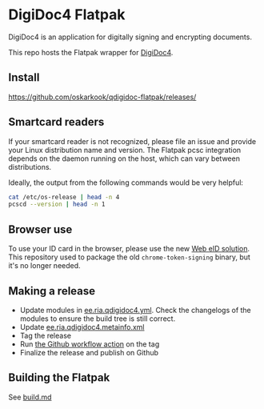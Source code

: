 # DigiDoc4 Flatpak

DigiDoc4 is an application for digitally signing and encrypting documents.

This repo hosts the Flatpak wrapper for [DigiDoc4](https://github.com/open-eid/DigiDoc4-Client/).

## Install

https://github.com/oskarkook/qdigidoc-flatpak/releases/

## Smartcard readers

If your smartcard reader is not recognized, please file an issue and provide your Linux distribution
name and version. The Flatpak pcsc integration depends on the daemon running on the host, which can
vary between distributions.

Ideally, the output from the following commands would be very helpful:
```sh
cat /etc/os-release | head -n 4
pcscd --version | head -n 1
```

## Browser use

To use your ID card in the browser, please use the new [Web eID
solution](https://www.id.ee/en/article/the-latest-version-of-the-id-software-includes-an-innovative-web-eid-interface/).
This repository used to package the old `chrome-token-signing` binary, but it's
no longer needed.

## Making a release

- Update modules in [ee.ria.qdigidoc4.yml](./ee.ria.qdigidoc4.yml). Check the changelogs of the
  modules to ensure the build tree is still correct.
- Update [ee.ria.qdigidoc4.metainfo.xml](./ee.ria.qdigidoc4.metainfo.xml)
- Tag the release
- Run [the Github workflow action](https://github.com/oskarkook/qdigidoc-flatpak/actions/workflows/build.yml)
  on the tag
- Finalize the release and publish on Github

## Building the Flatpak

See [build.md](./build.md)
